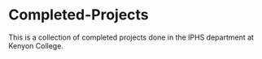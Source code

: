 # Completed-Projects
This is a collection of completed projects done in the IPHS department at Kenyon College. 
